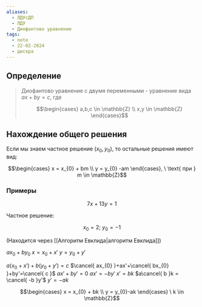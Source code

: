 ```yaml
---
aliases:
  - ЛДУсДП
  - ЛДУ
  - Диофантово уравнение
tags:
  - note
  - 22-02-2024
  - дискра
---
```


## Определение

> Диофантово уравнение с двумя переменными - уравнение вида $ax + by = c$, где
> 
> $$\begin{cases}
a,b,c \in \mathbb{Z} \\
x,y \in \mathbb{Z}
\end{cases}$$

## Нахождение общего решения

Если мы знаем частное решение $(x_{0}, y_{0})$, то остальные решения имеют вид:

$$\begin{cases}
x = x_{0} + bm \\
y = y_{0} -am
\end{cases}, \ \text{ при } m \in \mathbb{Z}$$

### Примеры

$$7x + 13y = 1$$

Частное решение:

$$x_{0} = 2; \ y_{0}=-1$$

(Находится через [[Алгоритм Евклида|алгоритм Евклида]])

$ax_{0}+by_{0}$
$x = x_{0}+x'$
$y = y_{0}+y'$

$a(x_{0}+x') + b(y_{0}+y') = c$
$\cancel{ ax_{0} }+ax'+\cancel{ bx_{0} }+by'=\cancel{ c }$
$ax'+by'=0$
$ax' = -by'$
$x' = bk$
$a\cancel{ b }k = \cancel{ -b }y'$
$y' = -ak$
 
$$\begin{cases}
x = x_{0} + bk \\
y = y_{0}-ak
\end{cases} \ k \in \mathbb{Z}$$
